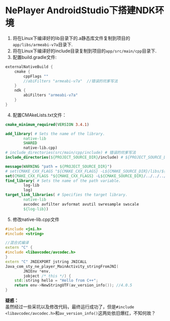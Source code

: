 # NePlayer AndroidStudio下搭建NDK环境 
1. 将在Linux下编译好的lib目录下的.a静态库文件复制到项目的`app/libs/armeabi-v7a`目录下.  
2. 将在Linux下编译好的include目录复制到项目的`app/src/main/cpp`目录下.  
3. 配置build.gradle文件:  
```groovy
externalNativeBuild {
    cmake {
        cppFlags ""
        //abiFilters "armeabi-v7a"  //错误的坑爹写法
    }
    ndk {
        abiFilters "armeabi-v7a"
    }
}
```
4. 配置CMAkeLists.txt文件：  
```cmake
cmake_minimum_required(VERSION 3.4.1)

add_library( # Sets the name of the library.
        native-lib
        SHARED
        native-lib.cpp)
# include_directories(src/main/cpp/include) # 错误的坑爹写法
include_directories(${PROJECT_SOURCE_DIR}/include) # ${PROJECT_SOURCE_DIR} = E:/AndroidWangYiCloud/NDKWorkspace/NePlayer/app/src/main/cpp

message(WARNING "path = ${PROJECT_SOURCE_DIR}")
# set(CMAKE_CXX_FLAGS "${CMAKE_CXX_FLAGS} -L${CMAKE_SOURCE_DIR}/libs/${ANDROID_ABI}") # 错误的坑爹写法
set(CMAKE_CXX_FLAGS "${CMAKE_CXX_FLAGS} -L${CMAKE_SOURCE_DIR}/../../../libs/${CMAKE_ANDROID_ARCH_ABI}")
find_library( # Sets the name of the path variable.
        log-lib
        log)
target_link_libraries( # Specifies the target library.
        native-lib
        avcodec avfilter avformat avutil swresample swscale
        ${log-lib})
```
5. 修改native-lib.cpp文件
```c++
#include <jni.h>
#include <string>

//混合式编译
extern "C" {
#include <libavcodec/avcodec.h>
}
extern "C" JNIEXPORT jstring JNICALL
Java_com_sty_ne_player_MainActivity_stringFromJNI(
        JNIEnv *env,
        jobject /* this */) {
    std::string hello = "Hello from C++";
    return env->NewStringUTF(av_version_info()); //4.0.5
}
```
**疑惑：**  
虽然经过一些采坑以及修改代码，最终运行成功了，但是`#include <libavcodec/avcodec.h>`和`av_version_info()`这两处依旧爆红，不知何故？  
